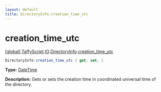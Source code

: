 ```yaml
---
layout: default
title: DirectoryInfo.creation_time_utc
---
```


# creation_time_utc

[\[global\]]({{site.baseurl}}/docs/).[TaffyScript]({{site.baseurl}}/docs/TaffyScript/).[IO]({{site.baseurl}}/docs/TaffyScript/IO/).[DirectoryInfo]({{site.baseurl}}/docs/TaffyScript/IO/DirectoryInfo/).[creation_time_utc]({{site.baseurl}}/docs/TaffyScript/IO/DirectoryInfo/creation_time_utc/)

```cs
DirectoryInfo.creation_time_utc { get; set; }
```

**Type:** [DateTime]({{site.baseurl}}/docs/TaffyScript/DateTime)

**Description:** Gets or sets the creation time in coordinated universal time of the directory.
